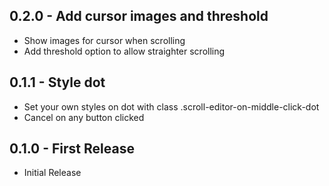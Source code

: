 <!-- lint disable first-heading-level list-item-indent -->

## 0.2.0 - Add cursor images and threshold
- Show images for cursor when scrolling
- Add threshold option to allow straighter scrolling

## 0.1.1 - Style dot
- Set your own styles on dot with class .scroll-editor-on-middle-click-dot
- Cancel on any button clicked


## 0.1.0 - First Release

- Initial Release
